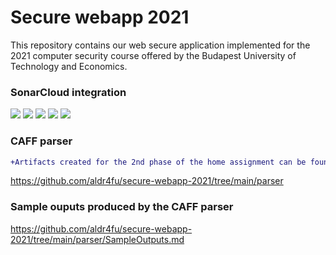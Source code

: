 # Secure webapp 2021

This repository contains our web secure application implemented for the 2021 computer security course offered by the Budapest University of Technology and Economics.

### SonarCloud integration
[![](https://sonarcloud.io/api/project_badges/measure?project=aldr4fu_secure-webapp-2021&metric=security_rating)](https://sonarcloud.io/summary/overall?id=aldr4fu_secure-webapp-2021)
[![](https://sonarcloud.io/api/project_badges/measure?project=aldr4fu_secure-webapp-2021&metric=reliability_rating)](https://sonarcloud.io/summary/overall?id=aldr4fu_secure-webapp-2021)
[![](https://sonarcloud.io/api/project_badges/measure?project=aldr4fu_secure-webapp-2021&metric=vulnerabilities)](https://sonarcloud.io/summary/overall?id=aldr4fu_secure-webapp-2021)
[![](https://sonarcloud.io/api/project_badges/measure?project=aldr4fu_secure-webapp-2021&metric=bugs)](https://sonarcloud.io/summary/overall?id=aldr4fu_secure-webapp-2021)
[![](https://sonarcloud.io/api/project_badges/measure?project=aldr4fu_secure-webapp-2021&metric=code_smells)](https://sonarcloud.io/summary/overall?id=aldr4fu_secure-webapp-2021)
### CAFF parser

```diff
+Artifacts created for the 2nd phase of the home assignment can be found in the `parser` directory:
```
https://github.com/aldr4fu/secure-webapp-2021/tree/main/parser

### Sample ouputs produced by the CAFF parser
https://github.com/aldr4fu/secure-webapp-2021/tree/main/parser/SampleOutputs.md
